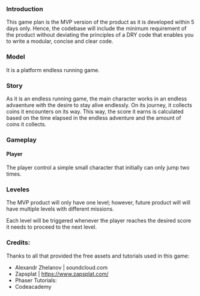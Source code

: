 ### Introduction

This game plan is the MVP version of the product as it is  developed within 5 days only. Hence, the codebase will include the minimum requirement of the product without deviating the principles of a DRY code that enables you to write a modular, concise and clear code.

### Model  

It is a platform endless running game.

### Story

As it is an endless running game, the main character works in an endless advaenture with the desire to stay alive endlessly. On its journey, it collects coins it encounters on its way. This way, the score it earns is calculated based on the time elapsed in the endless adventure and the amount of coins it collects.

### Gameplay

#### Player

The player control a  simple small character that initially can only jump two times.

### Leveles

The MVP product will only have one level; however, future product will will have multiple levels with different missions.

Each level will be triggered whenever the player reaches the desired score it needs to proceed to the next level.


### Credits:

Thanks to all that provided the free assets and tutorials used in this game:

- Alexandr Zhelanov | soundcloud.com 
- Zapsplat | https://www.zapsplat.com/
- Phaser Tutorials:  
- Codeacademy
